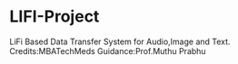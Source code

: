 # LIFI-Project
LiFi Based Data Transfer System for Audio,Image and Text.
Credits:MBATechMeds
Guidance:Prof.Muthu Prabhu
